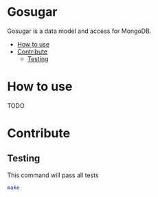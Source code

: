 # Gosugar

Gosugar is a data model and access for MongoDB.

<!-- MarkdownTOC autolink=true bracket=round depth=4 -->

- [How to use](#how-to-use)
- [Contribute](#contribute)
	- [Testing](#testing)

<!-- /MarkdownTOC -->

# How to use

TODO

# Contribute

## Testing

This command will pass all tests

```sh
make
```
